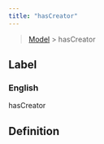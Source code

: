 ```yaml
---
title: "hasCreator"
---
```


> [Model](../../) > hasCreator

## Label

### English
hasCreator


## Definition



    
